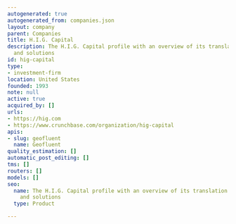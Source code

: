 ```yaml
---
autogenerated: true
autogenerated_from: companies.json
layout: company
parent: Companies
title: H.I.G. Capital
description: The H.I.G. Capital profile with an overview of its translation technologies
  and solutions
id: hig-capital
type:
- investment-firm
location: United States
founded: 1993
note: null
active: true
acquired_by: []
urls:
- https://hig.com
- https://www.crunchbase.com/organization/hig-capital
apis:
- slug: geofluent
  name: Geofluent
quality_estimation: []
automatic_post_editing: []
tms: []
routers: []
models: []
seo:
  name: The H.I.G. Capital profile with an overview of its translation technologies
    and solutions
  type: Product

---
```


